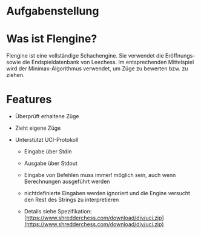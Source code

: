 # Aufgabenstellung

# Was ist Flengine?

Flengine ist eine vollständige Schachengine. Sie verwendet die Eröffnungs- sowie die Endspieldatenbank von Leechess. Im entsprechenden Mittelspiel wird der Minimax-Algorithmus verwendet, um Züge zu bewerten bzw. zu ziehen.

# Features

*   Überprüft erhaltene Züge
    
*   Zieht eigene Züge
    
*   Unterstützt UCI-Protokoll
    
    *   Eingabe über Stdin
        
    *   Ausgabe über Stdout
        
    *   Eingabe von Befehlen muss immer! möglich sein, auch wenn Berechnungen ausgeführt werden
        
    *   nichtdefinierte Eingaben werden ignoriert und die Engine versucht den Rest des Strings zu interpretieren
        
    *   Details siehe Spezifikation: [https://www.shredderchess.com/download/div/uci.zip](https://www.shredderchess.com/download/div/uci.zip)